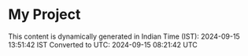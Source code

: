 # My Project

This content is dynamically generated in Indian Time (IST): 2024-09-15 13:51:42 IST
Converted to UTC: 2024-09-15 08:21:42 UTC
